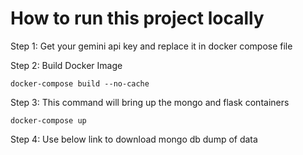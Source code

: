 # How to run this project locally

Step 1: Get your gemini api key and replace it in docker compose file

Step 2: Build Docker Image
```
docker-compose build --no-cache
```

Step 3: This command will bring up the mongo and flask containers
```
docker-compose up
```

Step 4: Use below link to download mongo db dump of data
